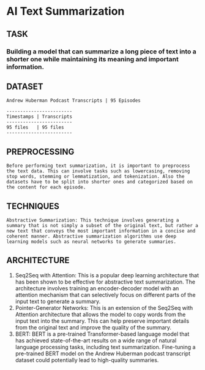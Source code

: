 # AI Text Summarization


## TASK
### Building a model that can summarize a long piece of text into a shorter one while maintaining its meaning and important information.


## DATASET
    Andrew Huberman Podcast Transcripts | 95 Episodes

    ------------------------
    Timestamps | Transcripts
    ------------------------
    95 files   | 95 files
    ------------------------


## PREPROCESSING
    Before performing text summarization, it is important to preprocess the text data. This can involve tasks such as lowercasing, removing stop words, stemming or lemmatization, and tokenization. Also the datasets have to be split into shorter ones and categorized based on the content for each episode.


## TECHNIQUES
    Abstractive Summarization: This technique involves generating a summary that is not simply a subset of the original text, but rather a new text that conveys the most important information in a concise and coherent manner. Abstractive summarization algorithms use deep learning models such as neural networks to generate summaries.


## ARCHITECTURE
1. Seq2Seq with Attention: This is a popular deep learning architecture that has been shown to be effective for abstractive text summarization. The architecture involves training an encoder-decoder model with an attention mechanism that can selectively focus on different parts of the input text to generate a summary.
2. Pointer-Generator Networks: This is an extension of the Seq2Seq with Attention architecture that allows the model to copy words from the input text into the summary. This can help preserve important details from the original text and improve the quality of the summary.
3. BERT: BERT is a pre-trained Transformer-based language model that has achieved state-of-the-art results on a wide range of natural language processing tasks, including text summarization. Fine-tuning a pre-trained BERT model on the Andrew Huberman podcast transcript dataset could potentially lead to high-quality summaries.

